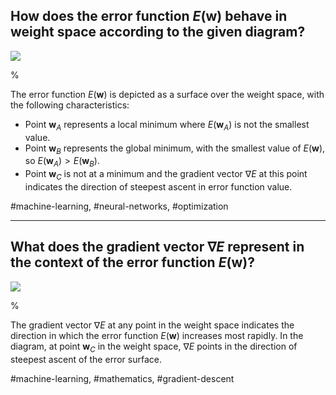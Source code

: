 ## How does the error function $E(\mathbf{w})$ behave in weight space according to the given diagram?

![](https://cdn.mathpix.com/cropped/2024_05_26_dddc48d8074bed13f43bg-1.jpg?height=548&width=536&top_left_y=214&top_left_x=1104)

%

The error function $E(\mathbf{w})$ is depicted as a surface over the weight space, with the following characteristics:

- Point $\mathbf{w}_{A}$ represents a local minimum where $E(\mathbf{w}_{A})$ is not the smallest value.
- Point $\mathbf{w}_{B}$ represents the global minimum, with the smallest value of $E(\mathbf{w})$, so $E(\mathbf{w}_{A}) > E(\mathbf{w}_{B})$.
- Point $\mathbf{w}_{C}$ is not at a minimum and the gradient vector $\nabla E$ at this point indicates the direction of steepest ascent in error function value.

#machine-learning, #neural-networks, #optimization

---

## What does the gradient vector $\nabla E$ represent in the context of the error function $E(\mathbf{w})$?

![](https://cdn.mathpix.com/cropped/2024_05_26_dddc48d8074bed13f43bg-1.jpg?height=548&width=536&top_left_y=214&top_left_x=1104)

%

The gradient vector $\nabla E$ at any point in the weight space indicates the direction in which the error function $E(\mathbf{w})$ increases most rapidly. In the diagram, at point $\mathbf{w}_{C}$ in the weight space, $\nabla E$ points in the direction of steepest ascent of the error surface.

#machine-learning, #mathematics, #gradient-descent